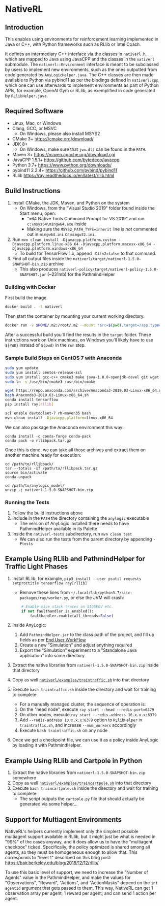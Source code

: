 NativeRL
========

Introduction
------------

This enables using environments for reinforcement learning implemented in Java or C++, with Python frameworks such as RLlib or Intel Coach.

It defines an intermediary C++ interface via the classes in `nativerl.h`, which are mapped to Java using JavaCPP and the classes in the `nativerl` submodule. The `nativerl::Environment` interface is meant to be subclassed by users to implement new environments, such as the ones outputted from code generated by `AnyLogicHelper.java`. The C++ classes are then made available to Python via pybind11 as per the bindings defined in `nativerl.cpp`, which one can use afterwards to implement environments as part of Python APIs, for example, OpenAI Gym or RLlib, as exemplified in code generated by `RLlibHelper.java`.


Required Software
-----------------

 * Linux, Mac, or Windows
 * Clang, GCC, or MSVC
   * On Windows, please also install MSYS2
 * CMake 3+  https://cmake.org/download/
 * JDK 8+
   * On Windows, make sure that `jvm.dll` can be found in the `PATH`.
 * Maven 3+  https://maven.apache.org/download.cgi
 * JavaCPP 1.5.1+  https://github.com/bytedeco/javacpp
 * Python 3.7+  https://www.python.org/downloads/
 * pybind11 2.2.4+  https://github.com/pybind/pybind11
 * RLlib  https://ray.readthedocs.io/en/latest/rllib.html


Build Instructions
------------------

 1. Install CMake, the JDK, Maven, and Python on the system
    * On Windows, from the "Visual Studio 2019" folder found inside the Start menu, open:
        - "x64 Native Tools Command Prompt for VS 2019" and run `c:\msys64\mingw64.exe` inside
        - Making sure the `MSYS2_PATH_TYPE=inherit` line is *not* commented out in `mingw64.ini` or `mingw32.ini`.
 2. Run `mvn clean install -Djavacpp.platform.custom -Djavacpp.platform.linux-x86_64 -Djavacpp.platform.macosx-x86_64 -Djavacpp.platform.windows-x86_64`
    * To build for TensorFlow 1.x, append `-Dtfv2=false` to that command.
 3. Find all output files inside the `nativerl/target/nativerl-1.5.0-SNAPSHOT-bin.zip` archive
    * This also produces `nativerl-policy/target/nativerl-policy-1.5.0-SNAPSHOT.jar` (~231mb) for the PathmindHelper

### Building with Docker

First build the image.

```bash
docker build . -t nativerl
```

Then start the container by mounting your current working directory.

```bash
docker run -v $HOME/.m2:/root/.m2 --mount "src=$(pwd),target=/app,type=bind" nativerl
```

After a successful build you'll find the results in the `target` folder. These instructions work
on Unix machines, on Windows you'll likely have to use `${PWD}` instead of `$(pwd)` in the `run` step.

### Sample Build Steps on CentOS 7 with Anaconda

```bash
sudo yum update
sudo yum install centos-release-scl
sudo yum install gcc-c++ cmake3 make java-1.8.0-openjdk-devel git wget devtoolset-7 rh-maven35
sudo ln -s /usr/bin/cmake3 /usr/bin/cmake

wget https://repo.anaconda.com/archive/Anaconda3-2019.03-Linux-x86_64.sh
bash Anaconda3-2019.03-Linux-x86_64.sh
conda install tensorflow
pip install ray[rllib]

scl enable devtoolset-7 rh-maven35 bash
mvn clean install -Djavacpp.platform=linux-x86_64
```

We can also package the Anaconda environment this way:

```
conda install -c conda-forge conda-pack
conda pack -o rllibpack.tar.gz
```

Once this is done, we can take all those archives and extract them on another machine ready for execution:

```
cd /path/to/rllibpack/
tar --totals -xf /path/to/rllibpack.tar.gz
source bin/activate
conda-unpack

cd /path/to/anylogic_model/
unzip -j nativerl-1.5.0-SNAPSHOT-bin.zip
```


### Running the Tests

 1. Follow the build instructions above
 2. Include in the `PATH` the directory containing the `anylogic` executable
    * The version of AnyLogic installed there needs to have PathmindHelper available in its Palette
 3. Inside the `nativerl-tests` subdirectory, run `mvn clean test`
    * We can also run the tests from the parent directory by appending `-Ptests`


Example Using RLlib and PathmindHelper for Traffic Light Phases
---------------------------------------------------------------

 1. Install RLlib, for example, `pip3 install --user psutil requests setproctitle tensorflow ray[rllib]`
    * Remove these lines from `~/.local/lib/python3.7/site-packages/ray/worker.py`, or else the JVM will crash:
    ```python
        # Enable nice stack traces on SIGSEGV etc.
        if not faulthandler.is_enabled():
            faulthandler.enable(all_threads=False)
    ```

 2. Inside AnyLogic:
    1. Add `PathmindHelper.jar` to the class path of the project, and fill up fields as per [End User WorkFlow](PathmindPolicyHelper/README.md#end-user-workflow)
    2. Create a new "Simulation" and adjust anything required
    3. Export the "Simulation" experiment to a "Standalone Java application" into some directory

 3. Extract the native libraries from `nativerl-1.5.0-SNAPSHOT-bin.zip` inside that directory
 4. Copy as well [`nativerl/examples/traintraffic.sh`](nativerl/examples/traintraffic.sh) into that directory
 5. Execute `bash traintraffic.sh` inside the directory and wait for training to complete
    * For a manually managed cluster, the sequence of operation is:
    1. On the "head node", execute `ray start --head --redis-port=6379`
    2. On other nodes, execute `ray start --redis-address 10.x.x.x:6379`
    3. Add `--redis-address 10.x.x.x:6379` option to `RLlibHelper` in `traintraffic.sh`, and increase `--num_workers` accordingly
    4. Execute `bash traintraffic.sh` on any node

 6. Once we get a checkpoint file, we can use it as a policy inside AnyLogic by loading it with PathmindHelper.


Example Using RLlib and Cartpole in Python
------------------------------------------

 1. Extract the native libraries from `nativerl-1.5.0-SNAPSHOT-bin.zip` somewhere
 2. Copy as well [`nativerl/examples/traincartpole.sh`](nativerl/examples/traincartpole.sh) into that directory
 3. Execute `bash traincartpole.sh` inside the directory and wait for training to complete
    * The script outputs the `cartpole.py` file that should actually be generated via some helper...


Support for Multiagent Environments
-----------------------------------

NativeRL's helpers currently implement only the simplest possible multiagent support available in RLlib, but it might just be what is needed in "99%" of the cases anyway, and it does allow us to have the "multiagent checkbox" ticked. Specifically, the policy optimized is shared among all agents, so they must be homogeneous enough to allow that. This corresponds to "level 1" described on this blog post: https://bair.berkeley.edu/blog/2018/12/12/rllib/

To use this basic level of support, we need to increase the "Number of Agents" value in the PathmindHelper, and make the values for "Observations", "Reward", "Actions", and "ActionMasks" depend on the `int agentId` argument that gets passed to them. This way, NativeRL can get 1 observation array per agent, 1 reward per agent, and can send 1 action per agent.
